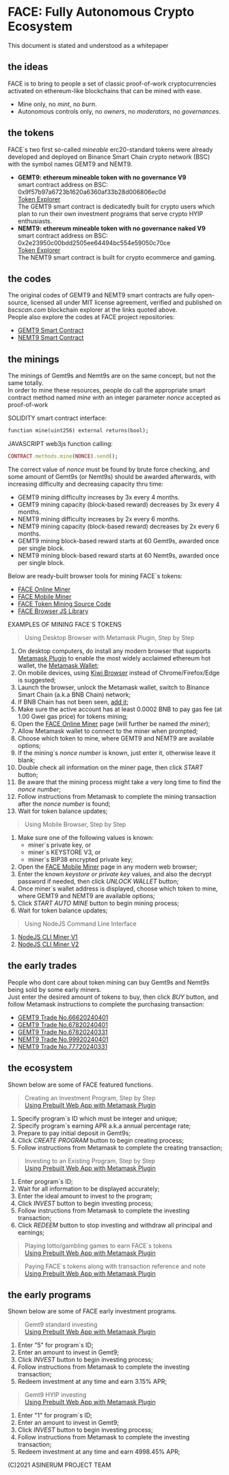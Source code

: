 # FACE: Fully Autonomous Crypto Ecosystem
  
This document is stated and understood as a whitepaper
  
## the ideas
  
FACE is to bring to people a set of classic proof-of-work cryptocurrencies activated on ethereum-like blockchains that can be mined with ease.
- Mine only, no *mint*, no *burn*.
- Autonomous controls only, no *owners*, no *moderators*, no *governances*.
  
## the tokens
  
FACE`s two first so-called *mineable* erc20-standard tokens were already developed and deployed on Binance Smart Chain crypto network (BSC) with the symbol names GEMT9 and NEMT9.
- **GEMT9: ethereum mineable token with no governance V9**  
smart contract address on BSC:
0x9f57b97a6723b1620a6360af33b28d006806ec0d  
[Token Explorer](https://bscscan.com/token/0x9f57b97a6723b1620a6360af33b28d006806ec0d)  
The GEMT9 smart contract is dedicatedly built for crypto users which plan to run their own investment programs that serve crypto HYIP enthusiasts.
- **NEMT9: ethereum mineable token with no governance naked V9**  
smart contract address on BSC:
0x2e23950c00bdd2505ee64494bc554e59050c70ce  
[Token Explorer](https://bscscan.com/token/0x2e23950c00bdd2505ee64494bc554e59050c70ce)  
The NEMT9 smart contract is built for crypto ecommerce and gaming.
  
## the codes
  
The original codes of GEMT9 and NEMT9 smart contracts are fully open-source, licensed all under MIT license agreement, verified and published on *bscscan.com* blockchain explorer at the links quoted above.  
People also explore the codes at FACE project repositories:
- [GEMT9 Smart Contract](https://github.com/asinerum/face/tree/main/gemt9/contracts)
- [NEMT9 Smart Contract](https://github.com/asinerum/face/tree/main/nemt9/contracts)
  
## the minings
  
The minings of Gemt9s and Nemt9s are on the same concept, but not the same totally.  
In order to mine these resources, people do call the appropriate smart contract method named *mine* with an integer parameter *nonce* accepted as proof-of-work
  
SOLIDITY smart contract interface:
```ruby
function mine(uint256) external returns(bool);
```
  
JAVASCRIPT web3js function calling:
```ruby
CONTRACT.methods.mine(NONCE).send();
```
  
The correct value of *nonce* must be found by brute force checking, and some amount of Gemt9s (or Nemt9s) should be awarded afterwards, with increasing difficulty and decreasing capacity thru time:
- GEMT9 mining difficulty increases by 3x every 4 months.
- GEMT9 mining capacity (block-based reward) decreases by 3x every 4 months.
- NEMT9 mining difficulty increases by 2x every 6 months.
- NEMT9 mining capacity (block-based reward) decreases by 2x every 6 months.
- GEMT9 mining block-based reward starts at 60 Gemt9s, awarded once per single block.
- NEMT9 mining block-based reward starts at 60 Nemt9s, awarded once per single block.
  
Below are ready-built browser tools for mining FACE`s tokens:
- [FACE Online Miner](https://asinerum.github.io/face/mine)
- [FACE Mobile Miner](https://asinerum.github.io/face/dig)
- [FACE Token Mining Source Code](https://github.com/asinerum/face/blob/main/mine.html)
- [FACE Browser JS Library](https://github.com/asinerum/project/tree/master/scr)
  
EXAMPLES OF MINING FACE`S TOKENS
  
> Using Desktop Browser with Metamask Plugin, Step by Step
 1. On desktop computers, do install any modern browser that supports [Metamask Plugin](https://chromewebstore.google.com/detail/metamask/nkbihfbeogaeaoehlefnkodbefgpgknn) to enable the most widely acclaimed ethereum hot wallet, the [Metamask Wallet](https://metamask.io);
 2. On mobile devices, using [Kiwi Browser](https://kiwibrowser.com) instead of Chrome/Firefox/Edge is suggested;
 3. Launch the browser, unlock the Metamask wallet, switch to Binance Smart Chain (a.k.a BNB Chain) network;
 4. If BNB Chain has not been seen, [add it](https://academy.binance.com/en/articles/connecting-metamask-to-binance-smart-chain);
 5. Make sure the active account has at least 0.0002 BNB to pay gas fee (at 1.00 Gwei gas price) for tokens mining;
 6. Open the [FACE Online Miner](https://asinerum.github.io/face/mine) page (will further be named *the miner*);
 7. Allow Metamask wallet to connect to the miner when prompted;
 8. Choose which token to mine, where GEMT9 and NEMT9 are available options;
 9. If the mining`s *nonce number* is known, just enter it, otherwise leave it blank;
 10. Double check all information on the miner page, then click *START* button;
 11. Be aware that the mining process might take a very long time to find the *nonce number*;
 12. Follow instructions from Metamask to complete the mining transaction after the *nonce number* is found;
 13. Wait for token balance updates;
  
> Using Mobile Browser, Step by Step
 1. Make sure one of the following values is known:
    - miner`s private key, or
    - miner`s KEYSTORE V3, or
    - miner`s BIP38 encrypted private key;
 2. Open the [FACE Mobile Miner](https://asinerum.github.io/face/dig) page in any modern web browser;
 3. Enter the known *keystore or private key* values, and also the decrypt password if needed, then click *UNLOCK WALLET* button;
 4. Once miner`s wallet address is displayed, choose which token to mine, where GEMT9 and NEMT9 are available options;
 5. Click *START AUTO MINE* button to begin mining process;
 6. Wait for token balance updates;
  
> Using NodeJS Command Line Interface
 1. [NodeJS CLI Miner V1](https://github.com/asinerum/face/tree/main/CLI/node)
 2. [NodeJS CLI Miner V2](https://github.com/asinerum/face/tree/main/CLI/node2)
  
## the early trades
  
People who dont care about token mining can buy Gemt9s and Nemt9s being sold by some early miners.  
Just enter the desired amount of tokens to buy, then click *BUY* button, and follow Metamask instructions to complete the purchasing transaction:
- [GEMT9 Trade No.66620240401](https://asinerum.github.io/face/gemt9/tools/gemtbuy#oid=66620240401)
- [GEMT9 Trade No.67820240401](https://asinerum.github.io/face/gemt9/tools/gemtbuy#oid=67820240401)
- [GEMT9 Trade No.67820240331](https://asinerum.github.io/face/gemt9/tools/gemtbuy#oid=67820240331)
- [NEMT9 Trade No.99920240401](https://asinerum.github.io/face/nemt9/tools/nemtbuy#oid=99920240401)
- [NEMT9 Trade No.77720240331](https://asinerum.github.io/face/nemt9/tools/nemtbuy#oid=77720240331)
  
## the ecosystem
  
Shown below are some of FACE featured functions.
  
> Creating an Investment Program, Step by Step  
> [Using Prebuilt Web App with Metamask Plugin](https://asinerum.github.io/face/gemt9/tools/program)
 1. Specify program`s ID which must be integer and unique;
 2. Specify program`s earning APR a.k.a annual percentage rate;
 3. Prepare to pay initial deposit in Gemt9s;
 4. Click *CREATE PROGRAM* button to begin creating process;
 5. Follow instructions from Metamask to complete the creating transaction;
  
> Investing to an Existing Program, Step by Step  
> [Using Prebuilt Web App with Metamask Plugin](https://asinerum.github.io/face/gemt9/tools/invest)
 1. Enter program`s ID;
 2. Wait for all information to be displayed accurately;
 3. Enter the ideal amount to invest to the program;
 4. Click *INVEST* button to begin investing process;
 5. Follow instructions from Metamask to complete the investing transaction;
 6. Click *REDEEM* button to stop investing and withdraw all principal and earnings;
  
> Playing lotto/gambling games to earn FACE`s tokens  
> [Using Prebuilt Web App with Metamask Plugin](https://lode-hanoi.blogspot.com/)
  
> Paying FACE`s tokens along with transaction reference and note  
> [Using Prebuilt Web App with Metamask Plugin](https://asinerum.github.io/face/gemt9/tools/pay)
  
## the early programs
  
Shown below are some of FACE early investment programs.
  
> Gemt9 standard investing  
> [Using Prebuilt Web App with Metamask Plugin](https://asinerum.github.io/face/gemt9/tools/invest#oid=5)
 1. Enter "5" for program`s ID;
 2. Enter an amount to invest in Gemt9;
 3. Click *INVEST* button to begin investing process;
 4. Follow instructions from Metamask to complete the investing transaction;
 5. Redeem investment at any time and earn 3.15% APR;
  
> Gemt9 HYIP investing  
> [Using Prebuilt Web App with Metamask Plugin](https://asinerum.github.io/face/gemt9/tools/invest#oid=1)
 1. Enter "1" for program`s ID;
 2. Enter an amount to invest in Gemt9;
 3. Click *INVEST* button to begin investing process;
 4. Follow instructions from Metamask to complete the investing transaction;
 5. Redeem investment at any time and earn 4998.45% APR;
  
(C)2021 ASINERUM PROJECT TEAM

